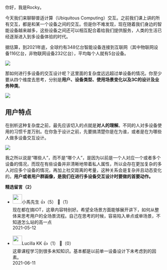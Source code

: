 你好，我是Rocky。

今天我们来聊聊普适计算（Ubiquitous Computing）交互。之前我们课上讲的所有交互，都是和某一个设备之间的交互。但是你不难发现，现在随着我们身边的智能设备越来越多，这些设备之间还可以相互配合着给我们提供服务，人类的生活已经逐渐进入到多设备体验的时代。

据估算，到2021年底，全球约有348亿台智能设备连接到互联网（其中物联网设备116亿台，非物联网设备232亿台），平均每个人就有5台设备。

![](https://static001.geekbang.org/resource/image/ed/f5/ed51857038c19b92b004db993c0b4df5.jpg?wh=1600%2A1350)

那如何进行多设备的交互设计呢？这里面的复杂度远远超过单设备的情况。你至少要从四个维度去思考，分别是**用户、设备类型、使用场景变化以及3C的设计及业务种类**。

![](https://static001.geekbang.org/resource/image/82/05/826d41da2cd2d859bf566b995e695605.png?wh=1920%2A1088)

## 用户特点

在剖析这种复杂度之前，最先应该切入的点就是**对人的理解**。不同的人对多设备使用的习惯千差万别。在你急于设计之前，先要搞清楚你是在为谁，或者是在为哪些人做多设备交互设计。

![](https://static001.geekbang.org/resource/image/32/d8/32ecc373f249f0c0yy1fe029417a9cd8.png?wh=1920%2A1051)

我之所以说是“哪些人”，而不是“哪个人”，是因为以前是一个人对应一个或者多个设备的情况，而现在有些设备并非清晰地带着私人属性，所以会存在更加复杂的多人对应多个设备的情况，再加上社交距离的考量，这种关系会是复杂并且动态变化的。**用户或者用户群画像，是我们在进行多设备交互设计时要做的首要动作。**
<div><strong>精选留言（2）</strong></div><ul>
<li><img src="http://thirdwx.qlogo.cn/mmopen/vi_32/VvghqlUxdDxia97ic1xmXw5RImqszpUmFKOs3miaEZ5SQ1waTOYKbOuBUjgvyEjNPKbCGicuZwKvdEl9zm6CGicpzCQ/132" width="30px"><span>小馬先生</span> 👍（5） 💬（1）<div>现在都在搞IOT，这章内容特别好。希望全场景方面能够展开讲下，如何从整体来思考用户的全场景流程。自己在思考的时候，容易陷入单点或单场景，不知道怎么站的高一点</div>2021-05-12</li><br/><li><img src="https://static001.geekbang.org/account/avatar/00/28/7c/7b/78f99f5f.jpg" width="30px"><span>Lucilla KK</span> 👍（1） 💬（0）<div>这章课程学习到很多未知知识。基本都是以前单一设备设计下未考虑到的因素。</div>2021-06-11</li><br/>
</ul>